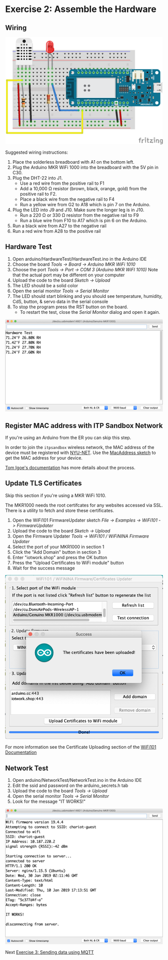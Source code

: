 # Exercise 2: Assemble the Hardware

## Wiring

![Fritzing Diagram](images/wiring_bb.png)

Suggested wiring instructions:

1. Place the solderless breadboard with A1 on the bottom left.
1. Plug the Arduino MKR WiFi 1000 into the breadboard with the 5V pin in C30.
1. Plug the DHT-22 into J1.
   * Use a red wire from the positive rail to F1
   * Add a 10,000 &#937; resistor (brown, black, orange, gold) from the positive rail to F2.
   * Place a black wire from the negative rail to F4
   * Run a yellow wire from G2 to A18 which is pin 7 on the Arduino.
1. Plug the LED into J9 and J10. Make sure the longer leg is in J10.
   * Run a 220 &#937; or 330 &#937; resistor from the negative rail to F9
   * Run a blue wire from F10 to A17 which is pin 6 on the Arduino.
1. Run a black wire from A27 to the negative rail
1. Run a red wire from A28 to the positive rail

## Hardware Test

1. Open arduino/HardwareTest/HardwareTest.ino in the Arduino IDE
1. Choose the board _Tools -> Board -> Arduino MKR WiFi 1010_
1. Choose the port _Tools -> Port -> COM 3 (Arduino MKR WiFI 1010)_ Note that the actual port may be different on your computer
1. Upload the code to the board _Sketch -> Upload_
1. The LED should be a solid color
1. Open the serial monitor _Tools -> Serial Monitor_
1. The LED should start blinking and you should see temperature, humidity, CdS, button, & servo data in the serial console
1. To stop the program press the RST button on the board.
    * To restart the test, close the _Serial Monitor_ dialog and open it again.

![Arduino serial monitor with hardware test results](images/hardware-test.png)

## Register MAC address with ITP Sandbox Network

If you're using an Arduino from the ER you can skip this step. 

In order to join the `itpsandbox` wireless network, the MAC address of the device must be registered with [NYU-NET](https://computer.registration.nyu.edu/). Use the [MacAddress sketch](../arduino/MacAddress/MacAddress.ino) to get the MAC address for your device. 

[Tom Igoe's documentation](https://itp.nyu.edu/networks/tutorials/itp-network-connections/) has more details about the process.



## Update TLS Certificates

Skip this section if you're using a MKR WiFi 1010.

The MKR1000 needs the root certifcates for any websites accessed via SSL. There is a utility to fetch and store these certificates.

1. Open the WiFi101 FirmwareUpdater sketch _File -> Examples -> WiFi101 -> FirmwareUpdater_
1. Upload the code to the board _Sketch -> Upload_
1. Open the Firmware Updater _Tools -> WiFi101 / WiFiNINA Firmware Updater_
1. Select the port of your MKR1000 in section 1
1. Click the "Add Domain" button in section 3
1. Enter "iotwork.shop" and press the OK button
1. Press the "Upload Certificates to WiFi module" button
1. Wait for the success message

![Arduino certificate tool screenshot](images/certificate-update.png)


For more information see the Certificate Uploading section of the [WiFi101 Documentation](https://www.arduino.cc/en/Tutorial/FirmwareUpdater)

## Network Test

1. Open arduino/NetworkTest/NetworkTest.ino in the Arduino IDE
1. Edit the ssid and password on the arduino_secrets.h tab
1. Upload the code to the board _Tools -> Upload_
1. Open the serial monitor _Tools -> Serial Monitor_
1. Look for the message "IT WORKS!"

![Arduino serial monitor with network test results](images/network-test.png)

Next [Exercise 3: Sending data using MQTT](exercise3.md)
